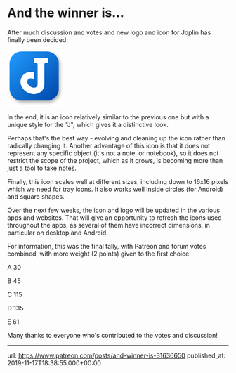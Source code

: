 # And the winner is...

After much discussion and votes and new logo and icon for Joplin has finally been decided:

![](images/20191117-183855_0.png)

In the end, it is an icon relatively similar to the previous one but with a unique style for the "J", which gives it a distinctive look.

Perhaps that's the best way - evolving and cleaning up the icon rather than radically changing it. Another advantage of this icon is that it does not represent any specific object (it's not a note, or notebook), so it does not restrict the scope of the project, which as it grows, is becoming more than just a tool to take notes.

Finally, this icon scales well at different sizes, including down to 16x16 pixels which we need for tray icons. It also works well inside circles (for Android) and square shapes.

Over the next few weeks, the icon and logo will be updated in the various apps and websites. That will give an opportunity to refresh the icons used throughout the apps, as several of them have incorrect dimensions, in particular on desktop and Android.

For information, this was the final tally, with Patreon and forum votes combined, with more weight (2 points) given to the first choice:

A 30

B 45

C 115

D 135

E 61

Many thanks to everyone who's contributed to the votes and discussion!

* * *

url: https://www.patreon.com/posts/and-winner-is-31636650
published_at: 2019-11-17T18:38:55.000+00:00